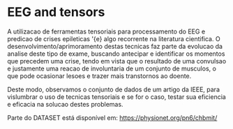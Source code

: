 # EEG and tensors
A utilizacao de ferramentas tensoriais para processamento do EEG e predicao de crises epileticas \'{e} algo recorrente na literatura cientifica. O desenvolvimento/aprimoramento destas tecnicas faz parte da evolucao da analise deste tipo de exame, buscando antecipar e identificar os momentos que precedem uma crise, tendo em vista que o resultado de uma convulsao e justamente uma reacao de involuntaria de um conjunto de musculos, o que pode ocasionar lesoes e trazer mais transtornos ao doente.

Deste modo, observamos o conjunto de dados de um artigo da IEEE, para vislumbrar o uso de tecnicas tensoriais e se for o caso, testar sua eficiencia e eficacia na solucao destes problemas.

Parte do DATASET está disponível em: https://physionet.org/pn6/chbmit/